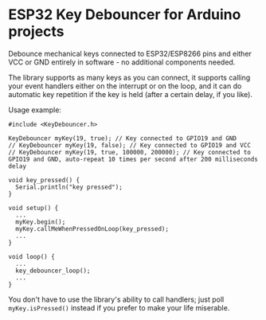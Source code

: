 # ESP32 Key Debouncer for Arduino projects
Debounce mechanical keys connected to ESP32/ESP8266 pins and either VCC or GND entirely in software - no additional components needed.

The library supports as many keys as you can connect, it supports calling your event handlers either on the interrupt or on the loop, and it can do automatic key repetition if the key is held (after a certain delay, if you like).

Usage example:
```
#include <KeyDebouncer.h>

KeyDebouncer myKey(19, true); // Key connected to GPIO19 and GND
// KeyDebouncer myKey(19, false); // Key connected to GPIO19 and VCC
// KeyDebouncer myKey(19, true, 100000, 200000); // Key connected to GPIO19 and GND, auto-repeat 10 times per second after 200 milliseconds delay

void key_pressed() {
  Serial.println("key pressed");
}

void setup() {
  ...
  myKey.begin();
  myKey.callMeWhenPressedOnLoop(key_pressed);
  ...
}

void loop() {
  ...
  key_debouncer_loop();
  ...
}
```

You don't have to use the library's ability to call handlers; just poll `myKey.isPressed()` instead if you prefer to make your life miserable.
